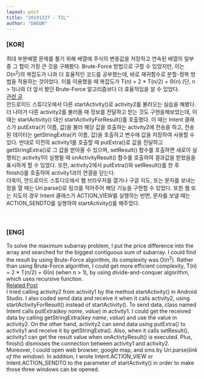 ```yaml
---
layout: post
title: "20191227 - TIL"
author: "DAEUN"
---
```


### [KOR]
최대 부분배열 문제를 풀기 위해 배열에 주식의 변동값을 저장하고 연속된 배열의 일부 중 그 합이 가장 큰 것을 구해봤다. Brute-Force 방법으로 구할 수 있었지만, 이는 O(n<sup>2</sup>)의 복잡도가 나와 더 효율적인 코드를 공부했는데, 바로 재귀함수로 분할-정복 방법을 적용하는 것이었다. 이를 이용했을 때 복잡도가 T(n) = 2 * T(n/2) + &Theta;(n) (단, n > 1)나와 더 앞서 봤던 Brute-Force 알고리즘보다 더 효율적임을 알 수 있었다. <br> [관련 글](/2019-12-27-the-maximum-subarray-problem.md)
<br>
안드로이드 스튜디오에서 다른 startActivity()로 activity2를 불러오는 실습을 해봤다. 더 나아가 다른 activity2를 불러올 때 정보를 전달하고 받는 것도 구현을해보았는데, 이 때는 startActivity() 대신 startActivityForResult()를 호출했다. 이 때는 Intent 클래스가 putExtra(키 이름, 값)을 불러 해당 값을 호출하는 activity2에 전송을 하고, 전송된 데이터는 getStringExtra(키 이름, 값)을 호출하고 변수에 값을 저장하여 사용할 수 있다. 반대로 이전의 activity1를 호출할 때 putExtra()로 값을 전달하고 getStringExtra()로 그 값을 받아올 수 있으며, setResult() 함수를 호출하면 새로이 실행되는 activity1이 실행될 때 onActivityResult() 함수를 호출하여 결과값을 받왔음을 표시하게 할 수 있었다. 또한, activity2에서 putExtra()와 setResult()를 한 후 finish()를 호출하여 activity1과의 연결을 닫는다.
<br>
더욱이, 안드로이드 스튜디오에서 웹 브라우저를 열거나 구글 지도, 또는 문자를 보내는 창을 열 때는 Uri.parse()로 링크를 적어주어 해당 기능을 구현할 수 있었다. 또한 웹 또는 지도의 경우 Intent 클래스가 ACTION_VIEW를 실행하는 반면, 문자를 보낼 때는 ACTION_SENDTO를 실행하여 startActivity()를 해주었다.
<br><br><br>
### [ENG]
To solve the maximum subarray problem, I put the price difference into the array and searched for the biggest contiguous sum of subarray. I could find the result by using Brute-Force algorithm, its complexity was O(n<sup>2</sup>). Rather than using Brute-Force algorithm, I could get more efficient complexity, T(n) = 2 * T(n/2) + &Theta;(n) (when n > 1), by using divide-and-conquer algorithm, which uses recursive function. <br> [Related Post](/2019-12-27-the-maximum-subarray-problem.md)
<br>
I tried calling activity2 from activity1 by the method startActivity() in Android Studio. I also coded send data and receive it when it calls activity2, using startActivityForResult() instead of startActivity(). To send data, class named Intent calls putExtra(_key name_, _value_) in activity1. I could get the received data by calling getStringExtra(_key name_, _value_) and use the value in activity2. On the other hand, activity2 can send data using putExtra() to activity1 and receive it by getStringExtra(). Also, when it calls setResult(), activity1 can get the result value when onActivtyResult() is executed. Plus, finish() dismisses the connection between activity1 and activity2.
<br>
Moreover, I could open web browser, google map, and sms by Uri.parse(_link of the window_). In addition, I wrote Intent.ACTION_VIEW or Intent.ACTION_SENDTO to the parameter of startActivity() in order to make those three windows can be opened.